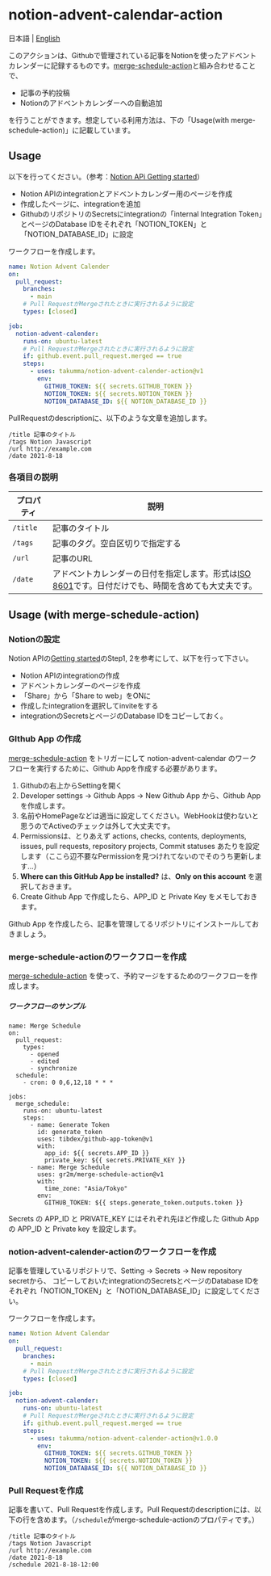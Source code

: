 # notion-advent-calendar-action

日本語 | [English](./README_EN.md)

このアクションは、Githubで管理されている記事をNotionを使ったアドベントカレンダーに記録するものです。[merge-schedule-action](https://github.com/gr2m/merge-schedule-action)と組み合わせることで、
- 記事の予約投稿
- Notionのアドベントカレンダーへの自動追加

を行うことができます。想定している利用方法は、下の「Usage(with merge-schedule-action)」に記載しています。

## Usage
以下を行ってください。（参考：[Notion APi Getting started](https://developers.notion.com/docs/getting-started)）
- Notion APIのintegrationとアドベントカレンダー用のページを作成
- 作成したページに、integrationを追加
- GithubのリポジトリのSecretsにintegrationの「internal Integration Token」とページのDatabase IDをそれぞれ「NOTION_TOKEN」と「NOTION_DATABASE_ID」に設定

ワークフローを作成します。
```yml
name: Notion Advent Calender
on:
  pull_request:
    branches:
      - main
    # Pull RequestがMergeされたときに実行されるように設定
    types: [closed]

job:
  notion-advent-calender:
    runs-on: ubuntu-latest
    # Pull RequestがMergeされたときに実行されるように設定
    if: github.event.pull_request.merged == true
    steps:
      - uses: takumma/notion-advent-calender-action@v1
        env:
          GITHUB_TOKEN: ${{ secrets.GITHUB_TOKEN }}
          NOTION_TOKEN: ${{ secrets.NOTION_TOKEN }}
          NOTION_DATABASE_ID: ${{ NOTION_DATABASE_ID }}
```

PullRequestのdescriptionに、以下のような文章を追加します。
```
/title 記事のタイトル
/tags Notion Javascript
/url http://example.com
/date 2021-8-18
```

### 各項目の説明

| プロパティ | 説明 |
----|----
| `/title` | 記事のタイトル |
| `/tags` | 記事のタグ。空白区切りで指定する |
| `/url` | 記事のURL |
| `/date` | アドベントカレンダーの日付を指定します。形式は[ISO 8601](https://ja.wikipedia.org/wiki/ISO_8601)です。日付だけでも、時間を含めても大丈夫です。 |


## Usage (with merge-schedule-action)

### Notionの設定
Notion APIの[Getting started](https://developers.notion.com/docs/getting-started)のStep1, 2を参考にして、以下を行って下さい。
- Notion APIのintegrationの作成
- アドベントカレンダーのページを作成
- 「Share」から「Share to web」をONに
- 作成したintegrationを選択してinviteをする
- integrationのSecretsとページのDatabase IDをコピーしておく。

### GIthub App の作成
[merge-schedule-action](https://github.com/marketplace/actions/merge-schedule) をトリガーにして notion-advent-calendar のワークフローを実行するために、Github Appを作成する必要があります。

1. Githubの右上からSettingを開く
2. Developer settings -> Github Apps -> New Github App から、Github App を作成します。
3. 名前やHomePageなどは適当に設定してください。WebHookは使わないと思うのでActiveのチェックは外して大丈夫です。
4. Permissionsは、とりあえず actions, checks, contents, deployments, issues, pull requests, repository projects, Commit statuses あたりを設定します（ここら辺不要なPermissionを見つけれてないのでそのうち更新します...）
5. **Where can this GitHub App be installed?** は、**Only on this account** を選択しておきます。
6. Create Github App で作成したら、APP_ID と Private Key をメモしておきます。

Github App を作成したら、記事を管理してるリポジトリにインストールしておきましょう。

### merge-schedule-actionのワークフローを作成
[merge-schedule-action](https://github.com/marketplace/actions/merge-schedule) を使って、予約マージをするためのワークフローを作成します。

##### ワークフローのサンプル
```
name: Merge Schedule
on:
  pull_request:
    types:
      - opened
      - edited
      - synchronize
  schedule:
    - cron: 0 0,6,12,18 * * *

jobs:
  merge_schedule:
    runs-on: ubuntu-latest
    steps:
      - name: Generate Token
        id: generate_token
        uses: tibdex/github-app-token@v1
        with:
          app_id: ${{ secrets.APP_ID }}
          private_key: ${{ secrets.PRIVATE_KEY }}
      - name: Merge Schedule
        uses: gr2m/merge-schedule-action@v1
        with:
          time_zone: "Asia/Tokyo"
        env:
          GITHUB_TOKEN: ${{ steps.generate_token.outputs.token }}
```

Secrets の APP_ID と PRIVATE_KEY にはそれぞれ先ほど作成した Github App の APP_ID と Private key を設定します。

### notion-advent-calender-actionのワークフローを作成
記事を管理しているリポジトリで、Setting -> Secrets -> New repository secretから、
コピーしておいたintegrationのSecretsとページのDatabase IDをそれぞれ「NOTION_TOKEN」と「NOTION_DATABASE_ID」に設定してください。

ワークフローを作成します。
```yml
name: Notion Advent Calendar
on:
  pull_request:
    branches:
      - main
    # Pull RequestがMergeされたときに実行されるように設定
    types: [closed]

job:
  notion-advent-calender:
    runs-on: ubuntu-latest
    # Pull RequestがMergeされたときに実行されるように設定
    if: github.event.pull_request.merged == true
    steps:
      - uses: takumma/notion-advent-calender-action@v1.0.0
        env:
          GITHUB_TOKEN: ${{ secrets.GITHUB_TOKEN }}
          NOTION_TOKEN: ${{ secrets.NOTION_TOKEN }}
          NOTION_DATABASE_ID: ${{ NOTION_DATABASE_ID }}
```

### Pull Requestを作成
記事を書いて、Pull Requestを作成します。Pull Requestのdescriptionには、以下の行を含めます。（`/schedule`がmerge-schedule-actionのプロパティです。）
```
/title 記事のタイトル
/tags Notion Javascript
/url http://example.com
/date 2021-8-18
/schedule 2021-8-18-12:00
```
